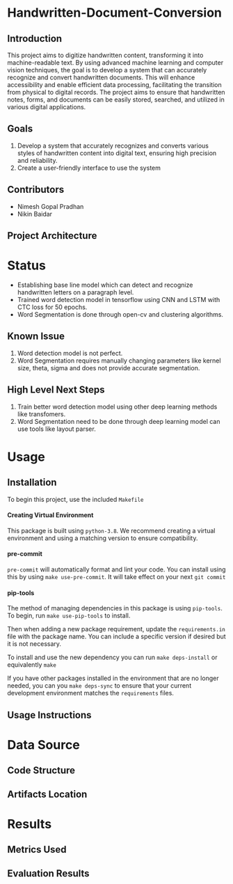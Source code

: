 # Handwritten-Document-Conversion

## Introduction
This project aims to digitize handwritten content, transforming it into machine-readable text. By using advanced machine learning and computer vision techniques, the goal is to develop a system that can accurately recognize and convert handwritten documents. This will enhance accessibility and enable efficient data processing, facilitating the transition from physical to digital records. The project aims to ensure that handwritten notes, forms, and documents can be easily stored, searched, and utilized in various digital applications.
## Goals
1. Develop a system that accurately recognizes and converts various styles of handwritten content into digital text, ensuring high precision and reliability.
2. Create a user-friendly interface to use the system
## Contributors
- Nimesh Gopal Pradhan
- Nikin Baidar
## Project Architecture


# Status
- Establishing base line model which can detect and recognize handwritten letters on a paragraph level.  
- Trained word detection model in tensorflow using CNN and LSTM with CTC loss for 50 epochs.  
- Word Segmentation is done through open-cv and clustering algorithms.  
## Known Issue
1) Word detection model is not perfect.  
2) Word Segmentation requires manually changing parameters like kernel size, theta, sigma and does not provide accurate segmentation.  
## High Level Next Steps
1) Train better word detection model using other deep learning methods like transfomers.  
1) Word Segmentation need to be done through deep learning model can use tools like layout parser.  
# Usage
## Installation
To begin this project, use the included `Makefile`

#### Creating Virtual Environment

This package is built using `python-3.8`. 
We recommend creating a virtual environment and using a matching version to ensure compatibility.

#### pre-commit

`pre-commit` will automatically format and lint your code. You can install using this by using
`make use-pre-commit`. It will take effect on your next `git commit`

#### pip-tools

The method of managing dependencies in this package is using `pip-tools`. To begin, run `make use-pip-tools` to install. 

Then when adding a new package requirement, update the `requirements.in` file with 
the package name. You can include a specific version if desired but it is not necessary. 

To install and use the new dependency you can run `make deps-install` or equivalently `make`

If you have other packages installed in the environment that are no longer needed, you can you `make deps-sync` to ensure that your current development environment matches the `requirements` files. 

## Usage Instructions


# Data Source
## Code Structure
## Artifacts Location

# Results
## Metrics Used
## Evaluation Results
